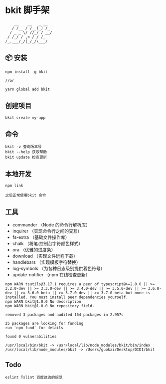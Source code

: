 # bkit 脚手架

```
    __    __   _ __
   / /__ / /__(_) /_
  / _ _ \/ //_/ / __/
 / /_/ / ,< / / /_
/_.___/_/|_/_/\___/

```

## 📦 安装

```
npm install -g bkit

//or

yarn global add bkit
```

## 创建项目

```
bkit create my-app
```

## 命令

```
bkit -v 查询版本号
bkit --help 获取帮助
bkit update 检查更新
```

## 本地开发

```
npm link

之后正常使用bkit 命令
```

## 工具

-   commander （Node 的命令行解析库）
-   inquirer （实现命令行之间的交互）
-   fs-extra （基础文件操作库）
-   chalk （粉笔:控制台字符颜色样式）
-   ora （优雅的进度条）
-   download （实现文件远程下载）
-   handlebars （实现模板字符替换）
-   log-symbols （为各种日志级别提供着色符号）
-   update-notifier （npm 在线检查更新）

```
npm WARN tsutils@3.17.1 requires a peer of typescript@>=2.8.0 || >= 3.2.0-dev || >= 3.3.0-dev || >= 3.4.0-dev || >= 3.5.0-dev || >= 3.6.0-dev || >= 3.6.0-beta || >= 3.7.0-dev || >= 3.7.0-beta but none is installed. You must install peer dependencies yourself.
npm WARN bkit@1.0.0 No description
npm WARN bkit@1.0.0 No repository field.

removed 3 packages and audited 164 packages in 2.957s

25 packages are looking for funding
run `npm fund` for details

found 0 vulnerabilities

/usr/local/bin/bkit -> /usr/local/lib/node_modules/bkit/bin/index
/usr/local/lib/node_modules/bkit -> /Users/guokai/Desktop/DIDI/bkit
```

## Todo

```
eslint Tslint 百度这边的规范
```
